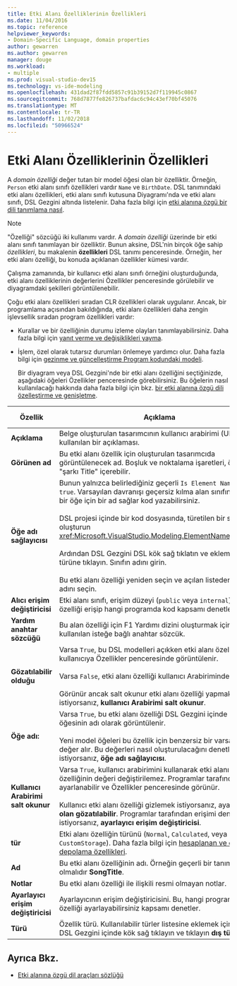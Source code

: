 ```yaml
---
title: Etki Alanı Özelliklerinin Özellikleri
ms.date: 11/04/2016
ms.topic: reference
helpviewer_keywords:
- Domain-Specific Language, domain properties
author: gewarren
ms.author: gewarren
manager: douge
ms.workload:
- multiple
ms.prod: visual-studio-dev15
ms.technology: vs-ide-modeling
ms.openlocfilehash: 431dad2f87fdd5857c91b39152d7f119945c0867
ms.sourcegitcommit: 768d7877fe826737bafdac6c94c43ef70bf45076
ms.translationtype: MT
ms.contentlocale: tr-TR
ms.lasthandoff: 11/02/2018
ms.locfileid: "50966524"
---
```

# <a name="properties-of-domain-properties"></a>Etki Alanı Özelliklerinin Özellikleri
A *domain özelliği* değer tutan bir model öğesi olan bir özelliktir. Örneğin, `Person` etki alanı sınıfı özellikleri vardır `Name` ve `BirthDate`. DSL tanımındaki etki alanı özellikleri, etki alanı sınıfı kutusuna Diyagramı'nda ve etki alanı sınıfı, DSL Gezgini altında listelenir. Daha fazla bilgi için [etki alanına özgü bir dili tanımlama nasıl](../modeling/how-to-define-a-domain-specific-language.md).

> [!NOTE]
>  "Özelliği" sözcüğü iki kullanımı vardır. A *domain özelliği* üzerinde bir etki alanı sınıfı tanımlayan bir özelliktir. Bunun aksine, DSL'nin birçok öğe sahip *özellikleri*, bu makalenin **özellikleri** DSL tanımı penceresinde. Örneğin, her etki alanı özelliği, bu konuda açıklanan özellikler kümesi vardır.

 Çalışma zamanında, bir kullanıcı etki alanı sınıfı örneğini oluşturduğunda, etki alanı özelliklerinin değerlerini Özellikler penceresinde görülebilir ve diyagramdaki şekilleri görüntülenebilir.

 Çoğu etki alanı özellikleri sıradan CLR özellikleri olarak uygulanır. Ancak, bir programlama açısından bakıldığında, etki alanı özellikleri daha zengin işlevsellik sıradan program özellikleri vardır:

- Kurallar ve bir özelliğinin durumu izleme olayları tanımlayabilirsiniz. Daha fazla bilgi için [yanıt verme ve değişiklikleri yayma](../modeling/responding-to-and-propagating-changes.md).

- İşlem, özel olarak tutarsız durumları önlemeye yardımcı olur. Daha fazla bilgi için [gezinme ve güncelleştirme Program kodundaki modeli](../modeling/navigating-and-updating-a-model-in-program-code.md).

  Bir diyagram veya DSL Gezgini'nde bir etki alanı özelliğini seçtiğinizde, aşağıdaki öğeleri Özellikler penceresinde görebilirsiniz. Bu öğelerin nasıl kullanılacağı hakkında daha fazla bilgi için bkz. [bir etki alanına özgü dili özelleştirme ve genişletme](../modeling/customizing-and-extending-a-domain-specific-language.md).

|Özellik|Açıklama|Varsayılan Değer|
|-|-|-|
|**Açıklama**|Belge oluşturulan tasarımcının kullanıcı arabirimi (UI) için kullanılan bir açıklaması.|\<yok >|
|**Görünen ad**|Bu etki alanı özellik için oluşturulan tasarımcıda görüntülenecek ad. Boşluk ve noktalama işaretleri, örneğin "şarkı Title" içerebilir.|\<yok >|
|**Öğe adı sağlayıcısı**|Bunun yalnızca belirlediğiniz geçerli `Is Element Name` için `true`. Varsayılan davranışı geçersiz kılma alan sınıfının yeni bir öğe için bir ad sağlar kod yazabilirsiniz.<br /><br /> DSL projesi içinde bir kod dosyasında, türetilen bir sınıf oluşturun <xref:Microsoft.VisualStudio.Modeling.ElementNameProvider>.<br /><br /> Ardından DSL Gezgini DSL kök sağ tıklatın ve eklemek dış türüne tıklayın. Sınıfın adını girin.<br /><br /> Bu etki alanı özelliği yeniden seçin ve açılan listeden sınıfın adını seçin.|\<yok >|
|**Alıcı erişim değiştiricisi**|Etki alanı sınıfı, erişim düzeyi (`public` veya `internal`). Bu özelliği erişip hangi programda kod kapsamı denetler.|`public`|
|**Yardım anahtar sözcüğü**|Bu alan özelliği için F1 Yardımı dizini oluşturmak için kullanılan isteğe bağlı anahtar sözcük.|\<yok >|
|**Gözatılabilir olduğu**|Varsa `True`, bu DSL modelleri açıkken etki alanı özelliği kullanıcıya Özellikler penceresinde görüntülenir.<br /><br /> Varsa `False`, etki alanı özelliği kullanıcı Arabiriminde gizlenir.<br /><br /> Görünür ancak salt okunur etki alanı özelliği yapmak istiyorsanız, **kullanıcı Arabirimi salt okunur**.|`True`|
|**Öğe adı:**|Varsa `True`, bu etki alanı özelliği DSL Gezgini içinde model öğesinin adı olarak görüntülenir.<br /><br /> Yeni model öğeleri bu özellik için benzersiz bir varsayılan bir değer alır. Bu değerleri nasıl oluşturulacağını denetlemek istiyorsanız, **öğe adı sağlayıcısı**.|`False`|
|**Kullanıcı Arabirimi salt okunur**|Varsa `True`, kullanıcı arabirimini kullanarak etki alanı özelliğinin değeri değiştirilemez. Programlar tarafından hala ayarlanabilir ve Özellikler penceresinde görünür.<br /><br /> Kullanıcı etki alanı özelliği gizlemek istiyorsanız, ayarlama **olan gözatılabilir**. Programlar tarafından erişimi denetlemek istiyorsanız, **ayarlayıcı erişim değiştiricisi**.|`False`|
|**tür**|Etki alanı özelliğin türünü (`Normal`, `Calculated`, veya `CustomStorage`). Daha fazla bilgi için [hesaplanan ve özel depolama özellikleri](../modeling/calculated-and-custom-storage-properties.md).|`Normal`|
|**Ad**|Bu etki alanı özelliğinin adı. Örneğin geçerli bir tanımlayıcı olmalıdır **SongTitle**.|\<yok >|
|**Notlar**|Bu etki alanı özelliği ile ilişkili resmi olmayan notlar.|\<yok >|
|**Ayarlayıcı erişim değiştiricisi**|Ayarlayıcının erişim değiştiricisini. Bu, hangi programda kod özelliği ayarlayabilirsiniz kapsamı denetler.|`public`|
|**Türü**|Özellik türü. Kullanılabilir türler listesine eklemek için DSL DSL Gezgini içinde kök sağ tıklayın ve tıklayın **dış türü Ekle**.|`String`|

## <a name="see-also"></a>Ayrıca Bkz.

- [Etki alanına özgü dil araçları sözlüğü](https://msdn.microsoft.com/ca5e84cb-a315-465c-be24-76aa3df276aa)